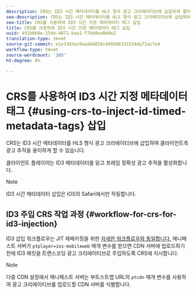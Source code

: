 ```yaml
---
description: CRS는 ID3 시간 메타데이터를 HLS 형식 광고 크리에이티브에 삽입하여 클라이언트측 광고 추적을 용이하게 할 수 있습니다.
seo-description: CRS는 ID3 시간 메타데이터를 HLS 형식 광고 크리에이티브에 삽입하여 클라이언트측 광고 추적을 용이하게 할 수 있습니다.
seo-title: CRS를 사용하여 ID3 시간 지정 메타데이터 태그 삽입
title: CRS를 사용하여 ID3 시간 지정 메타데이터 태그 삽입
uuid: 491bbb9e-15de-4871-baa1-f7bb0ea0dde2
translation-type: tm+mt
source-git-commit: e1e33d3ac0aad44859cd49566331524da72ac7e4
workflow-type: tm+mt
source-wordcount: '165'
ht-degree: 0%

---
```



# CRS를 사용하여 ID3 시간 지정 메타데이터 태그 {#using-crs-to-inject-id-timed-metadata-tags} 삽입

CRS는 ID3 시간 메타데이터를 HLS 형식 광고 크리에이티브에 삽입하여 클라이언트측 광고 추적을 용이하게 할 수 있습니다.

클라이언트 플레이어는 ID3 메타데이터를 읽고 프레임 정확성 광고 추적을 활성화합니다.

>[!NOTE]
>
>ID3 시간 메타데이터 삽입은 iOS의 Safari에서만 작동합니다.

## ID3 주입 CRS 작업 과정 {#workflow-for-crs-for-id3-injection}

ID3 삽입 워크플로우는 JIT 재패키징을 위한 [자세한 워크플로우와 동일합니다.](../~old-creative-repackaging-service/jit-repackage.md) 매니페스트 서버가  `ptplayer=ios-mobileweb` 매개 변수를 받으면 CDN 서버에 업로드하기 전에 ID3 패킷을 트랜스코딩 광고 크리에이티브로 주입하도록 CRS에 지시합니다.

>[!NOTE]
>
>다중 CDN 설정에서 매니페스트 서버는 부트스트랩 URL의 `ptcdn` 매개 변수를 사용하여 광고 크리에이티브를 업로드할 CDN 서버를 식별합니다.